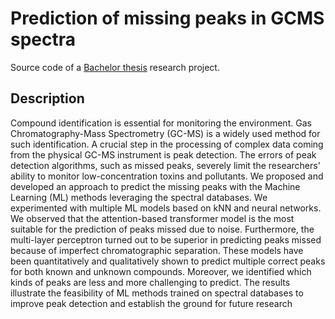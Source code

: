 # Prediction of missing peaks in GCMS spectra
Source code of a [Bachelor thesis](https://is.muni.cz/th/dz62r/?lang=en) research project. 

## Description
Compound identification is essential for monitoring the environment. Gas Chromatography-Mass Spectrometry (GC-MS) is a widely used method for such identification. A crucial step in the processing of complex data coming from the physical GC-MS instrument is peak detection. The errors of peak detection algorithms, such as missed peaks, severely limit the researchers' ability to monitor low-concentration toxins and pollutants. We proposed and developed an approach to predict the missing peaks with the Machine Learning (ML) methods leveraging the spectral databases. We experimented with multiple ML models based on kNN and neural networks. We observed that the attention-based transformer model is the most suitable for the prediction of peaks missed due to noise. Furthermore, the multi-layer perceptron turned out to be superior in predicting peaks missed because of imperfect chromatographic separation. These models have been quantitatively and qualitatively shown to predict multiple correct peaks for both known and unknown compounds. Moreover, we identified which kinds of peaks are less and more challenging to predict. The results illustrate the feasibility of ML methods trained on spectral databases to improve peak detection and establish the ground for future research

